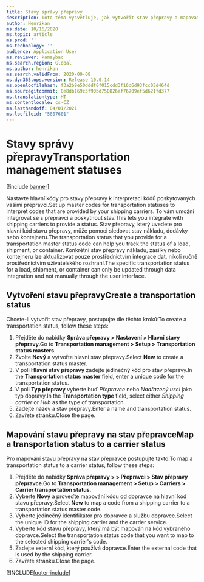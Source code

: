 ```yaml
---
title: Stavy správy přepravy
description: Toto téma vysvětluje, jak vytvořit stav přepravy a mapovat tento stav na stav přepravce.
author: Henrikan
ms.date: 10/16/2020
ms.topic: article
ms.prod: ''
ms.technology: ''
audience: Application User
ms.reviewer: kamaybac
ms.search.region: Global
ms.author: henrikan
ms.search.validFrom: 2020-09-08
ms.dyn365.ops.version: Release 10.0.14
ms.openlocfilehash: f3a2b9e50dddf0f015cdd3f16d6d93fcc03d464d
ms.sourcegitcommit: 0e8db169c3f90bd750826af76709ef5d621fd377
ms.translationtype: HT
ms.contentlocale: cs-CZ
ms.lasthandoff: 04/01/2021
ms.locfileid: "5807601"
---
```

# <a name="transportation-management-statuses"></a><span data-ttu-id="d2a6e-103">Stavy správy přepravy</span><span class="sxs-lookup"><span data-stu-id="d2a6e-103">Transportation management statuses</span></span>

[!include [banner](../includes/banner.md)]

<span data-ttu-id="d2a6e-104">Nastavte hlavní kódy pro stavy přepravy k interpretaci kódů poskytovaných vašimi přepravci.</span><span class="sxs-lookup"><span data-stu-id="d2a6e-104">Set up master codes for transportation statuses to interpret codes that are provided by your shipping carriers.</span></span> <span data-ttu-id="d2a6e-105">To vám umožní integrovat se s přepravci a poskytnout stav.</span><span class="sxs-lookup"><span data-stu-id="d2a6e-105">This lets you integrate with shipping carriers to provide a status.</span></span> <span data-ttu-id="d2a6e-106">Stav přepravy, který uvedete pro hlavní kód stavu přepravy, může pomoci sledovat stav nákladu, dodávky nebo kontejneru.</span><span class="sxs-lookup"><span data-stu-id="d2a6e-106">The transportation status that you provide for a transportation master status code can help you track the status of a load, shipment, or container.</span></span> <span data-ttu-id="d2a6e-107">Konkrétní stav přepravy nákladu, zásilky nebo kontejneru lze aktualizovat pouze prostřednictvím integrace dat, nikoli ručně prostřednictvím uživatelského rozhraní.</span><span class="sxs-lookup"><span data-stu-id="d2a6e-107">The specific transportation status for a load, shipment, or container can only be updated through data integration and not manually through the user interface.</span></span>

## <a name="create-a-transportation-status"></a><span data-ttu-id="d2a6e-108">Vytvoření stavu přepravy</span><span class="sxs-lookup"><span data-stu-id="d2a6e-108">Create a transportation status</span></span>

<span data-ttu-id="d2a6e-109">Chcete-li vytvořit stav přepravy, postupujte dle těchto kroků:</span><span class="sxs-lookup"><span data-stu-id="d2a6e-109">To create a transportation status, follow these steps:</span></span>

1. <span data-ttu-id="d2a6e-110">Přejděte do nabídky **Správa přepravy \> Nastavení \> Hlavní stavy přepravy**.</span><span class="sxs-lookup"><span data-stu-id="d2a6e-110">Go to **Transportation management \> Setup \> Transportation status masters**.</span></span>
1. <span data-ttu-id="d2a6e-111">Zvolte **Nový** a vytvořte hlavní stav přepravy.</span><span class="sxs-lookup"><span data-stu-id="d2a6e-111">Select **New** to create a transportation status master.</span></span>
1. <span data-ttu-id="d2a6e-112">V poli **Hlavní stav přepravy** zadejte jedinečný kód pro stav přepravy.</span><span class="sxs-lookup"><span data-stu-id="d2a6e-112">In the **Transportation status master** field, enter a unique code for the transportation status.</span></span>
1. <span data-ttu-id="d2a6e-113">V poli **Typ přepravy** vyberte buď *Přepravce* nebo *Nadřazený uzel* jako typ dopravy.</span><span class="sxs-lookup"><span data-stu-id="d2a6e-113">In the **Transportation type** field, select either *Shipping carrier* or *Hub* as the type of transportation.</span></span>
1. <span data-ttu-id="d2a6e-114">Zadejte název a stav přepravy.</span><span class="sxs-lookup"><span data-stu-id="d2a6e-114">Enter a name and transportation status.</span></span>
1. <span data-ttu-id="d2a6e-115">Zavřete stránku.</span><span class="sxs-lookup"><span data-stu-id="d2a6e-115">Close the page.</span></span>

## <a name="map-a-transportation-status-to-a-carrier-status"></a><span data-ttu-id="d2a6e-116">Mapování stavu přepravy na stav přepravce</span><span class="sxs-lookup"><span data-stu-id="d2a6e-116">Map a transportation status to a carrier status</span></span>

<span data-ttu-id="d2a6e-117">Pro mapování stavu přepravy na stav přepravce postupujte takto:</span><span class="sxs-lookup"><span data-stu-id="d2a6e-117">To map a transportation status to a carrier status, follow these steps:</span></span>

1. <span data-ttu-id="d2a6e-118">Přejděte do nabídky **Správa přepravy \> \> Přepravci \> Stav přepravy přepravce**.</span><span class="sxs-lookup"><span data-stu-id="d2a6e-118">Go to **Transportation management \> Setup \> Carriers \> Carrier transportation status**.</span></span>
1. <span data-ttu-id="d2a6e-119">Vyberte **Nový** a proveďte mapování kódu od dopravce na hlavní kód stavu přepravy.</span><span class="sxs-lookup"><span data-stu-id="d2a6e-119">Select **New** to map a code from a shipping carrier to a transportation status master code.</span></span>
1. <span data-ttu-id="d2a6e-120">Vyberte jedinečný identifikátor pro dopravce a službu dopravce.</span><span class="sxs-lookup"><span data-stu-id="d2a6e-120">Select the unique ID for the shipping carrier and the carrier service.</span></span>
1. <span data-ttu-id="d2a6e-121">Vyberte kód stavu přepravy, který má být mapován na kód vybraného dopravce.</span><span class="sxs-lookup"><span data-stu-id="d2a6e-121">Select the transportation status code that you want to map to the selected shipping carrier's code.</span></span>
1. <span data-ttu-id="d2a6e-122">Zadejte externí kód, který používá dopravce.</span><span class="sxs-lookup"><span data-stu-id="d2a6e-122">Enter the external code that is used by the shipping carrier.</span></span>
1. <span data-ttu-id="d2a6e-123">Zavřete stránku.</span><span class="sxs-lookup"><span data-stu-id="d2a6e-123">Close the page.</span></span>


[!INCLUDE[footer-include](../../includes/footer-banner.md)]